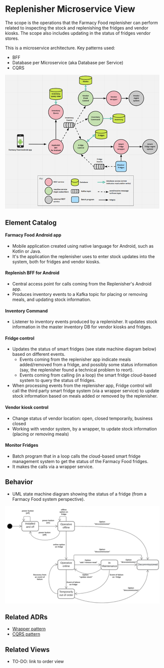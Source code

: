 # Replenisher Microservice View 
The scope is the operations that the Farmacy Food replenisher can perform related to inspecting the stock and replenishing 
the fridges and vendor kiosks. The scope also includes updating in the status of fridges vendor stores. 

This is a microservice architecture. Key patterns used:
- BFF
- Database per Microservice (aka Database per Service)
- CQRS 

![Replenish runtime view](../images/replenish-runtime-view-primary.png?raw=true)

## Element Catalog 

#### Farmacy Food Android app
- Mobile application created using native language for Android, such as Kotlin or Java.
- It's the application the replenisher uses to enter stock updates into the system, both for fridges and vendor kiosks.  

#### Replenish BFF for Android
- Central access point for calls coming from the Replenisher's Android app.
- Produces inventory events to a Kafka topic for placing or removing meals, and updating stock information.

#### Inventory Command
- Listener to inventory events produced by a replenisher. It updates stock information in the master inventory DB for vendor kiosks and fridges. 

#### Fridge control
- Updates the status of smart fridges (see state machine diagram below) based on different events. 
    - Events coming from the replenisher app indicate meals added/removed from a fridge, and possibly some status information (say, 
    the replenisher found a technical problem to reort).
    - Events coming from calling (in a loop) the smart fridge cloud-based system to query the status of fridges.  
- When processing events from the replenisher app, Fridge control will call the third party smart fridge system 
(via a wrapper service) to update stock information based on meals added or removed by the replenisher. 

#### Vendor kiosk control
- Change status of vendor location: open, closed temporarily, business closed
- Working with vendor system, by a wrapper, to update stock information (placing or removing meals)

#### Monitor Fridges
- Batch program that in a loop calls the cloud-based smart fridge management system to get the status of the Farmacy
Food fridges. 
- It makes the calls via a wrapper service. 

## Behavior
- UML state machine diagram showing the status of a fridge (from a Farmacy Food system perspective).

![State machine of fridges](../images/state-machine-on-fridges.png?raw=true)
 
## Related ADRs 
- [Wrapper pattern](../ADRs/ADR003-wrapper-pattern.md)
- [CQRS pattern](../ADRs/ADR004-cqrs-pattern.md)

## Related Views
- TO-DO: link to order view 
